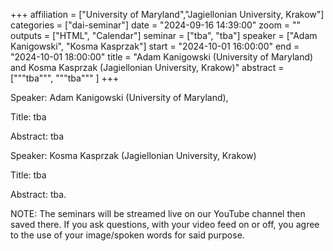 +++ affiliation = ["University of Maryland","Jagiellonian University, Krakow"] categories = ["dai-seminar"] 
date = "2024-09-16 14:39:00" zoom = "" 
outputs = ["HTML", "Calendar"] 
seminar = ["tba", "tba"] 
speaker = ["Adam Kanigowski", "Kosma Kasprzak"] 
start = "2024-10-01 16:00:00" 
end = "2024-10-01 18:00:00" 
title = "Adam Kanigowski (University of Maryland) and Kosma Kasprzak (Jagiellonian University, Krakow)" 
abstract = ["""tba""", """tba""" ] +++

Speaker: Adam Kanigowski (University of Maryland),

Title: tba

Abstract: tba

Speaker: Kosma Kasprzak (Jagiellonian University, Krakow) 

Title: tba

Abstract: tba.

NOTE: The seminars will be streamed live on our YouTube channel then saved there. If you ask questions, with your video feed on or off, you agree to the use of your image/spoken words for said purpose.
